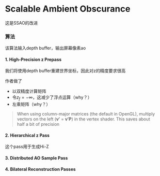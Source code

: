 # Scalable Ambient Obscurance

这是SSAO的改进

### 算法

该算法输入depth buffer，输出屏幕像素ao

#### 1. High-Precision z Prepass

我们将使用depth buffer重建世界坐标，因此对z的精度要求很高

作者做了

- 以双精度计算矩阵
- 令$z_f=- \infty$，这减少了浮点运算（why？）
- 左乘矩阵（why？）

> When using column-major matrices (the default in OpenGL), multiply vectors on the left ($\mathbf{v'}$ = $\mathbf{v'P}$) in the vertex shader. This saves about half a bit of precision

#### 2. Hierarchical z Pass

这个pass用于生成Hi-Z



#### 3. Distributed AO Sample Pass

#### 4. Bilateral Reconstruction Passes